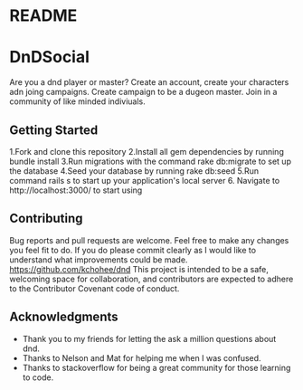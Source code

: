 # README
# DnDSocial

Are you a dnd player or master? Create an account, create your characters adn joing campaigns. Create campaign to be a dugeon master. Join in a community of like minded indiviuals.

## Getting Started

1.Fork and clone this repository 
2.Install all gem dependencies by running bundle install
3.Run migrations with the command rake db:migrate to set up the database
4.Seed your database by running rake db:seed
5.Run command rails s to start up your application's local server
6. Navigate to http://localhost:3000/ to start using
## Contributing

Bug reports and pull requests are welcome. Feel free to make any changes you feel fit to do. If you do please commit clearly as I would like to understand what improvements could be made. https://github.com/kchohee/dnd This project is intended to be a safe, welcoming space for collaboration, and contributors are expected to adhere to the Contributor Covenant code of conduct.

## Acknowledgments

* Thank you to my friends for letting the ask a million questions about dnd.
* Thanks to Nelson and Mat for helping me when I was confused. 
* Thanks to stackoverflow for being a great community for those learning to code.
